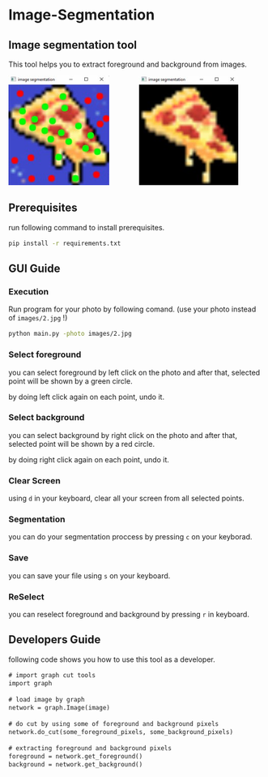 # Image-Segmentation

## Image segmentation tool
This tool helps you to extract foreground and background from images.

![input](https://github.com/ASDAFI/Image-Segmentation/blob/master/assets/input.jpg)  &nbsp; &nbsp; &nbsp; &nbsp; &nbsp; &nbsp; &nbsp;
![output](https://github.com/ASDAFI/Image-Segmentation/blob/master/assets/output.jpg)





## Prerequisites
run following command to install prerequisites.
``` bash
pip install -r requirements.txt
```


## GUI Guide
### Execution
Run program for your photo by following comand. (use your photo instead of `images/2.jpg` !)
```bash
python main.py -photo images/2.jpg
```
### Select foreground
you can select foreground by left click on the photo and after that, selected point will be shown by a green circle.

by doing left click again on each point, undo it.


### Select background
you can select background by right click on the photo and after that, selected point will be shown by a red circle.

by doing right click again on each point, undo it.


### Clear Screen
using `d` in your keyboard, clear all your screen from all selected points.

### Segmentation
you can do your segmentation proccess by pressing `c` on your keyborad.

### Save
you can save your file using `s` on your keyboard.

### ReSelect
you can reselect foreground and background by pressing `r` in keyboard.

## Developers Guide
following code shows you how to use this tool as a developer.
```python3
# import graph cut tools
import graph

# load image by graph
network = graph.Image(image)

# do cut by using some of foreground and background pixels
network.do_cut(some_foreground_pixels, some_background_pixels)

# extracting foreground and background pixels
foreground = network.get_foreground()
background = network.get_background()
```
